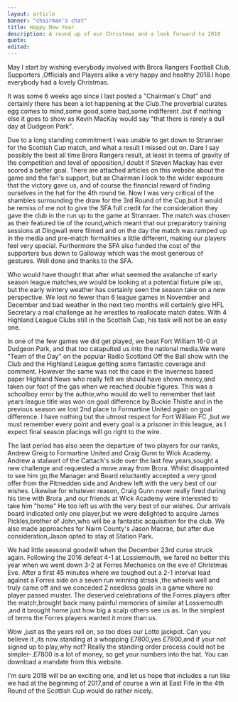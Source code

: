 ```yaml
---
layout: article
banner: "chairman's chat"
title: Happy New Year
description: A round up of our Christmas and a look forward to 2018
quote:
edited:
---
```

May I start by wishing everybody involved with Brora Rangers Football Club, Supporters ,Officials and Players alike  a very happy and healthy 2018.I hope everybody had a  lovely Christmas.

It was some 6 weeks ago since I last posted a "Chairman's Chat" and certainly there has been a lot happening at the Club.The proverbial curates egg comes to mind,some good,some bad,some indifferent .but  if nothing else it goes to show as Kevin MacKay would say "that there is rarely a dull day at Dudgeon Park".

Due to a long standing commitment I was unable to get down to Stranraer for the Scottish Cup match, and what a result I missed out on. Dare I say possibly the best all time Brora Rangers result, at least in terms of gravity of the competition and level of opposition,I doubt if Steven Mackay has ever scored a better goal. There are attached articles on this website about the game and the fan's support, but as Chairman I look to the wider exposure that the victory gave us, and of course the financial reward of finding ourselves in the hat for the 4th round tie. Now I was very critical of the shambles surrounding the draw for the 3rd Round of the Cup,but it would be remiss of me not to give the SFA full credit for the consideration they gave the club in the run up to the game at Stranraer. The match was chosen as their featured tie of the round,which meant that our preparatory training sessions at Dingwall were filmed and on the day the match was ramped up in the media and pre-match formalities a little different, making our players feel very special. Furthermore the  SFA also funded the cost of the supporters bus down to Galloway which was the most generous of gestures. Well done and thanks to the SFA.

Who would have thought that after what seemed the avalanche of early season league matches,we would be looking at a potential fixture pile up, but the early wintery weather has certainly seen the season take on a new perspective. We lost no fewer than 6 league games in November and December and bad weather in the next two months will certainly give HFL Secretary a real challenge as he wrestles to reallocate match dates. With 4 Highland League Clubs still in the Scottish Cup, his task will not be an easy one.

In one of the few games we did get played, we beat Fort William 16-0 at Dudgeon Park, and that too catapulted us into the national media.We were "Team of the Day" on the popular Radio Scotland Off the Ball show with the Club and the Highland League getting some fantastic coverage and comment. However the same was not the case in the Inverness based paper Highland News who really felt we should have shown mercy,and taken our foot of the gas when we reached double figures. This was a schoolboy error by the author,who would do well to remember that last years league title was won on goal difference by Buckie Thistle and in the previous season we lost 2nd place to Formartine United again on goal difference. I have nothing but the utmost respect for Fort William FC ,but we must remember every point and every goal is a prisoner in this league, as I expect final season placings will go right to the wire.

The last period has also seen the departure of two players for our ranks, Andrew Greig to Formartine United and Craig Gunn to Wick Academy. Andrew a stalwart of the Cattach's  side over the last few years,sought a new challenge and requested a move away from Brora. Whilst disappointed to see him go,the Manager and Board reluctantly accepted a very good offer from the Pitmedden side and Andrew left with the very best of our wishes. Likewise for whatever reason, Craig Gunn never really fired during his time with Brora ,and our friends at Wick Academy were interested to take him "home" He too left us with the very best of our wishes. Our arrivals board indicated only one player,but we were delighted to acquire James Pickles,brother of John,who will be a fantastic acquisition for the club. We also made approaches for Nairn County's Jason Macrae, but after due consideration,Jason opted to stay at Station Park.

We had little seasonal goodwill when the December 23rd curse struck again. Following the 2016 defeat 4-1 at Lossiemouth, we fared no better this year when we went down 3-2 at Forres Mechanics on the eve of Christmas Eve. After a first 45 minutes where we toughed out a 2-1 interval lead against a Forres side on a seven run winning streak ,the wheels well and truly came off and we conceded 2 needless goals in a game where no player passed muster. The deserved celebrations of the Forres players after the match,brought back many painful memories of similar at Lossiemouth ,and it brought home just how big a scalp others see us as. In the simplest of terms the Forres players wanted it more than us.

Wow ,just as the years roll on, so too does our Lotto jackpot. Can you believe it ,its now standing at a whopping £7800,yes £7800,and if your not signed up to play,why not? Really  the standing order process could not be simpler-.£7800 is a lot of money, so get your numbers into the hat. You can download a mandate from this website.

I'm sure 2018 will be an exciting one, and let us hope that includes a run like we had at the beginning of 2017,and of course a win at East Fife in the 4th Round of the Scottish Cup would do rather nicely.
